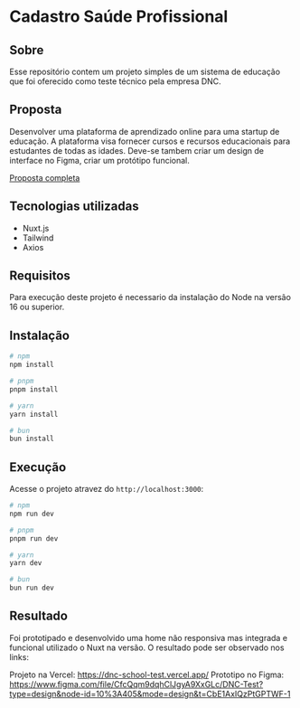 # Cadastro Saúde Profissional

## Sobre

Esse repositório contem um projeto simples de um sistema de educação que foi oferecido como teste técnico pela empresa DNC.

## Proposta

Desenvolver uma plataforma de aprendizado online para uma startup de educação. A plataforma visa fornecer cursos e recursos educacionais para estudantes de todas as idades. Deve-se tambem criar um design de interface no Figma, criar um protótipo funcional.

[Proposta completa](https://dncgroupbr.notion.site/Software-Eng-Front-End-PL-9b296670cb9b43239e3320da6c59068f)

## Tecnologias utilizadas

- Nuxt.js
- Tailwind
- Axios

## Requisitos

Para execução deste projeto é necessario da instalação do Node na versão 16 ou superior.

## Instalação

```bash
# npm
npm install

# pnpm
pnpm install

# yarn
yarn install

# bun
bun install
```

## Execução

Acesse o projeto atravez do `http://localhost:3000`:

```bash
# npm
npm run dev

# pnpm
pnpm run dev

# yarn
yarn dev

# bun
bun run dev
```

## Resultado

Foi prototipado e desenvolvido uma home não responsiva mas integrada e funcional utilizado o Nuxt na versão. O resultado pode ser observado nos links:

Projeto na Vercel: https://dnc-school-test.vercel.app/
Prototipo no Figma: https://www.figma.com/file/CfcQqm9dqhClJgyA9XxGLc/DNC-Test?type=design&node-id=10%3A405&mode=design&t=CbE1AxIQzPtGPTWF-1
